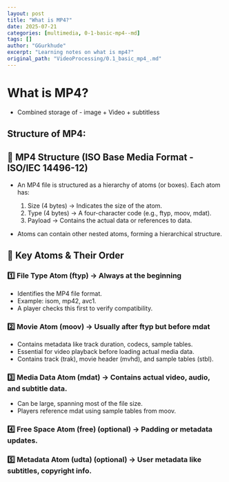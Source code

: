 ```yaml
---
layout: post
title: "What is MP4?"
date: 2025-07-21
categories: [multimedia, 0-1-basic-mp4--md]
tags: []
author: "GGurkhude"
excerpt: "Learning notes on what is mp4?"
original_path: "VideoProcessing/0.1_basic_mp4_.md"
---
```


# What is MP4?
- Combined storage of - image + Video + subtitless

## Structure of MP4:
## 🔹 MP4 Structure (ISO Base Media Format - ISO/IEC 14496-12)
- An MP4 file is structured as a hierarchy of atoms (or boxes). Each atom has:

  1. Size (4 bytes) → Indicates the size of the atom.
  1. Type (4 bytes) → A four-character code (e.g., ftyp, moov, mdat).
  1. Payload → Contains the actual data or references to data.
- Atoms can contain other nested atoms, forming a hierarchical structure.

## 📌 Key Atoms & Their Order
### 1️⃣ File Type Atom (ftyp) → Always at the beginning

- Identifies the MP4 file format.
- Example: isom, mp42, avc1.
- A player checks this first to verify compatibility.

### 2️⃣ Movie Atom (moov) → Usually after ftyp but before mdat

- Contains metadata like track duration, codecs, sample tables.
- Essential for video playback before loading actual media data.
- Contains track (trak), movie header (mvhd), and sample tables (stbl).

### 3️⃣ Media Data Atom (mdat) → Contains actual video, audio, and subtitle data.

- Can be large, spanning most of the file size.
- Players reference mdat using sample tables from moov.
### 4️⃣ Free Space Atom (free) (optional) → Padding or metadata updates.

### 5️⃣ Metadata Atom (udta) (optional) → User metadata like subtitles, copyright info.
# 